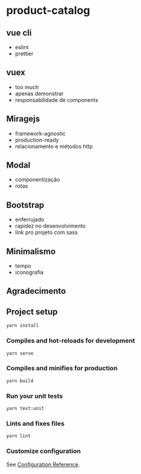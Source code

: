 # product-catalog

## vue cli
- eslint
- prettier

## vuex
- too much
- apenas demonstrar
- responsabilidade de components

## Miragejs

- framework-agnostic 
- production-ready
- relacionamento e métodos http

## Modal

- componentização
- rotas

## Bootstrap

- enferrujado 
- rapidez no desenvolvimento
- link pro projeto com sass

## Minimalismo

- tempo
- iconografia

## Agradecimento



## Project setup
```
yarn install
```

### Compiles and hot-reloads for development
```
yarn serve
```

### Compiles and minifies for production
```
yarn build
```

### Run your unit tests
```
yarn test:unit
```

### Lints and fixes files
```
yarn lint
```

### Customize configuration
See [Configuration Reference](https://cli.vuejs.org/config/).
